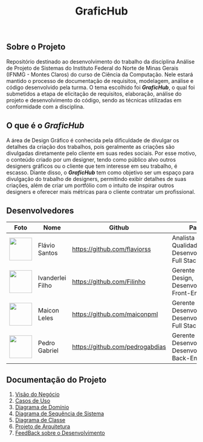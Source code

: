<div align="center"  >
  <h1 align="center" >
    GraficHub
    <br />
  </h1>
 <img src="https://skillicons.dev/icons?i=html" alt=""> &nbsp;
 <img src="https://skillicons.dev/icons?i=css" alt=""> &nbsp;
 <img src="https://skillicons.dev/icons?i=laravel" alt=""> &nbsp;
 <img src="https://skillicons.dev/icons?i=tailwind" alt=""> &nbsp;
 <img src="https://skillicons.dev/icons?i=mysql" alt=""> &nbsp;
 <img src="https://skillicons.dev/icons?i=phpstorm" alt="">
</div>

## Sobre o Projeto

Repositório destinado ao desenvolvimento do trabalho da disciplina Análise de Projeto de Sistemas do Instituto Federal do Norte de Minas Gerais (IFNMG - Montes Claros) do curso de Ciência da Computação. Nele estará mantido o processo de documentação de requisitos, modelagem, análise e código desenvolvido pela turma. O tema escolhido foi _**GraficHub**_, o qual foi submetidos a etapa de elicitação de requisitos, elaboração, análise do projeto e desenvolvimento do código, sendo as técnicas utilizadas em conformidade com a disciplina.

## O que é o _GraficHub_
A área de Design Gráfico é conhecida pela dificuldade de divulgar os detalhes da criação dos trabalhos, pois geralmente as criações são divulgadas diretamente pelo cliente em suas redes sociais. Por esse motivo, o conteúdo criado por um designer, tendo como público alvo outros designers gráficos ou o cliente que tem interesse em seu trabalho, é escasso. Diante disso, o _**GraficHub**_ tem como objetivo ser um espaço para divulgação do trabalho de designers, permitindo exibir detalhes de suas criações, além de criar um portfólio com o intuito de inspirar outros designers e oferecer mais métricas para o cliente contratar um profissional.

## Desenvolvedores
| Foto | Nome | Github | Papel |
| --- | --- | --- | --- |
| <img src="https://github.com/flaviorss.png" width="60px;"/><br /> | Flávio Santos | https://github.com/flaviorss | Analista de Qualidade, Desenvolvedor Full Stack |
| <img src="https://github.com/Filinho.png" width="60px;"/><br /> | Ivanderlei Filho | https://github.com/Filinho | Gerente de Design, Desenvolvedor Front-End |
| <img src="https://github.com/maiconpml.png" width="60px;"/><br /> | Maicon Leles | https://github.com/maiconpml | Gerente de Desenvolvimento, Desenvolvedor Full Stack |
| <img src="https://github.com/pedrogabdias.png" width="60px;"/><br /> | Pedro Gabriel | https://github.com/pedrogabdias | Gerente de Desenvolvimento, Desenvolvedor Back-End |

## Documentação do Projeto
1. <a href="https://docs.google.com/document/d/1PlEQYaeul0vm0naU0efukbDX6RXrKjH6YkeQtvBHkSY/edit?usp=sharing" target="_blank"> Visão do Negócio </a>
2. <a href="https://docs.google.com/document/d/1Hl1V8HrG8Z8NbU92I1VqovJoKRE7iZ2xrTpzSeK9Hw0/edit?usp=sharing">Casos de Uso </a>
3. <a href="https://docs.google.com/document/d/17SqFzyOD9erfW_8He9kcQobQ0V8AnZIIg9ckyQhJQBU/edit?usp=sharing"> Diagrama de Domínio </a>
4. <a href="https://docs.google.com/document/d/1DNy_7pAnJPs-LWXipJ6v3Uy5yrLpgcQsqJuvoads3JA/edit?usp=sharing"> Diagrama de Sequência de Sistema </a>
5. <a href="https://docs.google.com/document/d/1NjF7zlD2AvE4ktO4_VolI5ZyxTQtzE0iEfYrboMrtBM/edit?usp=sharing"> Diagrama de Classe </a>
6. <a href=""> Projeto de Arquitetura </a>
7. <a href=""> FeedBack sobre o Desenvolvimento </a>




